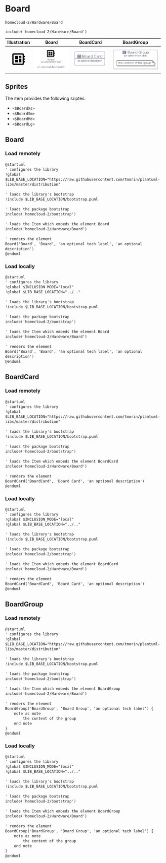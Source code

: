 # Board


```text
homecloud-2/Hardware/Board
```

```text
include('homecloud-2/Hardware/Board')
```



| Illustration | Board | BoardCard | BoardGroup |
| :---: | :---: | :---: | :---: |
| ![illustration for Illustration](../../homecloud-2/Hardware/Board.png) | ![illustration for Board](../../homecloud-2/Hardware/Board.Local.png) | ![illustration for BoardCard](../../homecloud-2/Hardware/BoardCard.Local.png) | ![illustration for BoardGroup](../../homecloud-2/Hardware/BoardGroup.Local.png) |



## Sprites
The item provides the following sriptes:

- `<$BoardXs>`
- `<$BoardSm>`
- `<$BoardMd>`
- `<$BoardLg>`





## Board

### Load remotely
```plantuml
@startuml
' configures the library
!global $LIB_BASE_LOCATION="https://raw.githubusercontent.com/tmorin/plantuml-libs/master/distribution"

' loads the library's bootstrap
!include $LIB_BASE_LOCATION/bootstrap.puml

' loads the package bootstrap
include('homecloud-2/bootstrap')

' loads the Item which embeds the element Board
include('homecloud-2/Hardware/Board')

' renders the element
Board('Board', 'Board', 'an optional tech label', 'an optional description')
@enduml
```

### Load locally
```plantuml
@startuml
' configures the library
!global $INCLUSION_MODE="local"
!global $LIB_BASE_LOCATION="../.."

' loads the library's bootstrap
!include $LIB_BASE_LOCATION/bootstrap.puml

' loads the package bootstrap
include('homecloud-2/bootstrap')

' loads the Item which embeds the element Board
include('homecloud-2/Hardware/Board')

' renders the element
Board('Board', 'Board', 'an optional tech label', 'an optional description')
@enduml
```

## BoardCard

### Load remotely
```plantuml
@startuml
' configures the library
!global $LIB_BASE_LOCATION="https://raw.githubusercontent.com/tmorin/plantuml-libs/master/distribution"

' loads the library's bootstrap
!include $LIB_BASE_LOCATION/bootstrap.puml

' loads the package bootstrap
include('homecloud-2/bootstrap')

' loads the Item which embeds the element BoardCard
include('homecloud-2/Hardware/Board')

' renders the element
BoardCard('BoardCard', 'Board Card', 'an optional description')
@enduml
```

### Load locally
```plantuml
@startuml
' configures the library
!global $INCLUSION_MODE="local"
!global $LIB_BASE_LOCATION="../.."

' loads the library's bootstrap
!include $LIB_BASE_LOCATION/bootstrap.puml

' loads the package bootstrap
include('homecloud-2/bootstrap')

' loads the Item which embeds the element BoardCard
include('homecloud-2/Hardware/Board')

' renders the element
BoardCard('BoardCard', 'Board Card', 'an optional description')
@enduml
```

## BoardGroup

### Load remotely
```plantuml
@startuml
' configures the library
!global $LIB_BASE_LOCATION="https://raw.githubusercontent.com/tmorin/plantuml-libs/master/distribution"

' loads the library's bootstrap
!include $LIB_BASE_LOCATION/bootstrap.puml

' loads the package bootstrap
include('homecloud-2/bootstrap')

' loads the Item which embeds the element BoardGroup
include('homecloud-2/Hardware/Board')

' renders the element
BoardGroup('BoardGroup', 'Board Group', 'an optional tech label') {
    note as note
        the content of the group
    end note
}
@enduml
```

### Load locally
```plantuml
@startuml
' configures the library
!global $INCLUSION_MODE="local"
!global $LIB_BASE_LOCATION="../.."

' loads the library's bootstrap
!include $LIB_BASE_LOCATION/bootstrap.puml

' loads the package bootstrap
include('homecloud-2/bootstrap')

' loads the Item which embeds the element BoardGroup
include('homecloud-2/Hardware/Board')

' renders the element
BoardGroup('BoardGroup', 'Board Group', 'an optional tech label') {
    note as note
        the content of the group
    end note
}
@enduml
```

